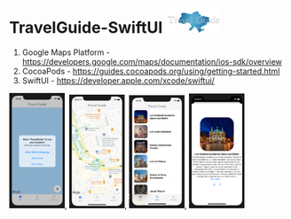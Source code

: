 # TravelGuide-SwiftUI <img src="image/logo.png" width="100">

   1. Google Maps Platform - https://developers.google.com/maps/documentation/ios-sdk/overview
   2. CocoaPods - https://guides.cocoapods.org/using/getting-started.html
   3. SwiftUI - https://developer.apple.com/xcode/swiftui/
   
   <img src="image/2.png" width="100">,   <img src="image/3.png" width="100">, <img src="image/4.png" width="100">, <img src="image/5.png" width="100">
